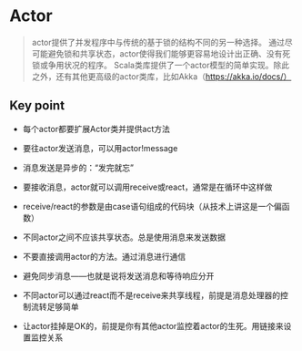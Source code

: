 # Actor
> actor提供了并发程序中与传统的基于锁的结构不同的另一种选择。
> 通过尽可能避免锁和共享状态，actor使得我们能够更容易地设计出正确、没有死锁或争用状况的程序。
> Scala类库提供了一个actor模型的简单实现。除此之外，还有其他更高级的actor类库，比如Akka（https://akka.io/docs/）

## Key point

- 每个actor都要扩展Actor类并提供act方法

- 要往actor发送消息，可以用actor!message

- 消息发送是异步的：“发完就忘”

- 要接收消息，actor就可以调用receive或react，通常是在循环中这样做

- receive/react的参数是由case语句组成的代码块（从技术上讲这是一个偏函数）

- 不同actor之间不应该共享状态。总是使用消息来发送数据

- 不要直接调用actor的方法。通过消息进行通信

- 避免同步消息——也就是说将发送消息和等待响应分开

- 不同actor可以通过react而不是receive来共享线程，前提是消息处理器的控制流转足够简单

- 让actor挂掉是OK的，前提是你有其他actor监控着actor的生死。用链接来设置监控关系
